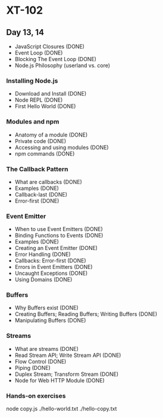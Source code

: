 # XT-102

## Day 13, 14
- JavaScript Closures (DONE)
- Event Loop (DONE)
- Blocking The Event Loop (DONE)
- Node.js Philosophy (userland vs. core)

### Installing Node.js
- Download and Install (DONE)
- Node REPL (DONE)
- First Hello World (DONE)

### Modules and npm
- Anatomy of a module (DONE)
- Private code (DONE)
- Accessing and using modules (DONE)
- npm commands (DONE)

### The Callback Pattern
- What are callbacks (DONE)
- Examples (DONE)
- Callback-last (DONE)
- Error-first (DONE)

### Event Emitter
- When to use Event Emitters (DONE)
- Binding Functions to Events (DONE)
- Examples (DONE)
- Creating an Event Emitter (DONE)
- Error Handling (DONE)
- Callbacks: Error-first (DONE)
- Errors in Event Emitters (DONE)
- Uncaught Exceptions (DONE)
- Using Domains (DONE)

### Buffers
- Why Buffers exist (DONE)
- Creating Buffers; Reading Buffers; Writing Buffers (DONE)
- Manipulating Buffers (DONE)

### Streams
- What are streams (DONE)
- Read Stream API; Write Stream API (DONE)
- Flow Control (DONE)
- Piping (DONE)
- Duplex Stream; Transform Stream (DONE)
- Node for Web HTTP Module (DONE)

### Hands-on exercises
node copy.js ./hello-world.txt ./hello-copy.txt